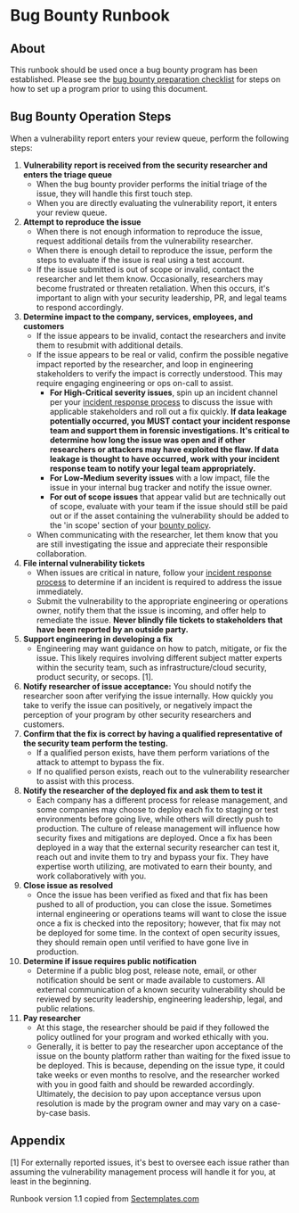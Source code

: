 # Bug Bounty Runbook

## About
This runbook should be used once a bug bounty program has been established. Please see the <a href="./Bug_bounty_preparation_checklist.md">bug bounty preparation checklist</a> for steps on how to set up a program prior to using this document. 


## Bug Bounty Operation Steps
When a vulnerability report enters your review queue, perform the following steps:

1. <b>Vulnerability report is received from the security researcher and enters the triage queue</b><br>
   * When the bug bounty provider performs the initial triage of the issue, they will handle this first touch step.<br>
   * When you are directly evaluating the vulnerability report, it enters your review queue. <br>
2. <b>Attempt to reproduce the issue</b><br>
   * When there is not enough information to reproduce the issue, request additional details from the vulnerability researcher.<br>
   * When there is enough detail to reproduce the issue, perform the steps to evaluate if the issue is real using a test account. <br>
   * If the issue submitted is out of scope or invalid, contact the researcher and let them know. Occasionally, researchers may become frustrated or threaten retaliation. When this occurs, it's important to align with your security leadership, PR, and legal teams to respond accordingly.
3. <b>Determine impact to the company, services, employees, and customers</b><br>
   * If the issue appears to be invalid, contact the researchers and invite them to resubmit with additional details. <br>
   * If the issue appears to be real or valid, confirm the possible negative impact reported by the researcher, and loop in engineering stakeholders to verify the impact is correctly understood. This may require engaging engineering or ops on-call to assist. <br>
      * <b>For High-Critical severity issues</b>, spin up an incident channel per your <a href="https://www.sectemplates.com/2024/06/announcing-the-incident-response-program-pack-10.html">incident response process</a> to discuss the issue with applicable stakeholders and roll out a fix quickly. <b>If data leakage  potentially occurred, you MUST contact your incident response team and support them in forensic investigations. It's critical to determine how long the issue was open and if other researchers or attackers may have exploited the flaw. If data leakage is thought to have occurred, work with your incident response team to notify your legal team appropriately.</b><br>
      * <b>For Low-Medium severity issues</b> with a low impact, file the issue in your internal bug tracker and notify the issue owner.<br>
      * <b>For out of scope issues</b> that appear valid but are technically out of scope, evaluate with your team if the issue should still be paid out or if the asset containing the vulnerability should be added to the 'in scope' section of your <a href="./Bug_bounty_simplified_policy.md">bounty policy</a>.
    * When communicating with the researcher, let them know that you are still investigating the issue and appreciate their responsible collaboration.
4. <b>File internal vulnerability tickets</b><br>
   * When issues are critical in nature, follow your <a href="https://www.sectemplates.com/2024/06/announcing-the-incident-response-program-pack-10.html">incident response process</a> to determine if an incident is required to address the issue immediately. <br>
   * Submit the vulnerability to the appropriate engineering or operations owner, notify them that the issue is incoming, and offer help to remediate the issue. <b>Never blindly file tickets to stakeholders that have been reported by an outside party.</b><br>
5. <b>Support engineering in developing a fix</b><br>
   * Engineering may want guidance on how to patch, mitigate, or fix the issue. This likely requires involving different subject matter experts within the security team, such as infrastructure/cloud security, product security, or secops. [1].   
6. <b>Notify researcher of issue acceptance:</b> You should notify the researcher soon after verifying the issue internally. How quickly you take to verify the issue can positively, or negatively impact the perception of your program by other security researchers and customers. 
7. <b>Confirm that the fix is correct by having a qualified representative of the security team perform the testing.</b><br>
   * If a qualified person exists, have them perform variations of the attack to attempt to bypass the fix. <br>
   * If no qualified person exists, reach out to the vulnerability researcher to assist with this process.<br>
8. <b>Notify the researcher of the deployed fix and ask them to test it</b><br>
   * Each company has a different process for release management, and some companies may choose to deploy each fix to staging or test environments before going live, while others will directly push to production. The culture of release management will influence how security fixes and mitigations are deployed. Once a fix has been deployed in a way that the external security researcher can test it, reach out and invite them to try and bypass your fix. They have expertise worth utilizing, are motivated to earn their bounty, and work collaboratively with you.
9. <b>Close issue as resolved</b><br>
   * Once the issue has been verified as fixed and that fix has been pushed to all of production, you can close the issue. Sometimes internal engineering or operations teams will want to close the issue once a fix is checked into the repository; however, that fix may not be deployed for some time. In the context of open security issues, they should remain open until verified to have gone live in production.
10. <b>Determine if issue requires public notification</b>
    * Determine if a public blog post, release note, email, or other notification should be sent or made available to customers. All external communication of a known security vulnerability should be reviewed by security leadership, engineering leadership, legal, and public relations. <br>
11. <b>Pay researcher</b><br>
    * At this stage, the researcher should be paid if they followed the policy outlined for your program and worked ethically with you.
    * Generally, it is better to pay the researcher upon acceptance of the issue on the bounty platform rather than waiting for the fixed issue to be deployed. This is because, depending on the issue type, it could take weeks or even months to resolve, and the researcher worked with you in good faith and should be rewarded accordingly. Ultimately, the decision to pay upon acceptance versus upon resolution is made by the program owner and may vary on a case-by-case basis.


## Appendix
[1] For externally reported issues, it's best to oversee each issue rather than assuming the vulnerability management process will handle it for you, at least in the beginning.

Runbook version 1.1 copied from [Sectemplates.com](https://www.sectemplates.com)
